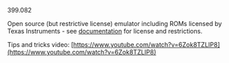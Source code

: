 399.082

Open source (but restrictive license) emulator including ROMs licensed by Texas Instruments - see [documentation](https://github.com/tursilion/classic99/raw/main/dist/Classic99%20Manual.pdf) for license and restrictions.

Tips and tricks video: [https://www.youtube.com/watch?v=6Zok8TZLIP8](https://www.youtube.com/watch?v=6Zok8TZLIP8)
